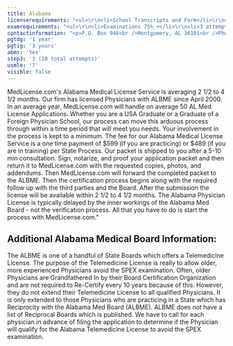 ```yaml
---
title: Alabama
licenserequirements: "<ul>\r\n<li>School Transcripts and Form</li>\r\n<li>Internship/Residency/Fellowship Forms</li>\r\n<li>All State Licenses (past/present)</li>\r\n<li>Examination Scores</li>\r\n<li>Fingerprint Cards/FBI Background Check</li>\r\n<li>ECFMG (if an International Graduate)</li>\r\n</ul>"
examrequirements: "<ul>\r\n<li>Examinations 75% +</li>\r\n<li>3 attempt limit- Step 3 USMLE</li>\r\n<li>10 total attempts- USMLE</li>\r\n<li>7 year limit-USMLE</li>\r\n<li>1 year PGY for USA Grads</li>\r\n<li>3 years PGY for Non-USA Grads</li>\r\n<li>State Exam Accepted if Pre-1975</li>\r\n<li>SPEX Exam Required if not Board Certified within last 10 years</li>\r\n</ul>"
contactinformation: "<p>P.O. Box 946<br />Montgomery, AL 36101<br />Phone: (334) 242-4116<br />Fax: (334) 242-4155</p>\r\n<p><a href=\"http://www.albme.org\" target=\"_blank\" rel=\"noopener\">www.albme.org</a></p>"
pgtdg: '1 year'
pgtig: '3 years'
abms: 'Yes'
step3: '3 (10 total attempts)'
usmle: '7'
visible: false
---
```


<p>MedLicense.com's Alabama Medical License Service is averaging 2 1/2 to 4 1/2 months. Our firm has licensed Physicians with ALBME since April 2000. In an average year, MedLicense.com will handle on average 50 AL Med License Applications. Whether you are a USA Graduate or a Graduate of a Foreign Physician School, our process can move this arduous process through within a time period that will meet you needs. Your involvement in the process is kept to a minimum. The fee for our Alabama Medical License Service is a one time payment of $599 (if you are practicing) or $489 (if you are in training) per State Process. Our packet is shipped to you after a 5-10 min consultation. Sign, notarize, and proof your application packet and then return it to MedLicense.com with the requested copies, photos, and addendums. Then MedLicense.com will forward the completed packet to the ALBME. Then the certification process begins along with the required follow up with the third parties and the Board. After the submission the license will be available within 2 1/2 to 4 1/2 months. The Alabama Physician License is typically delayed by the inner workings of the Alabama Med Board - not the verification process. All that you have to do is start the process with MedLicense.com."</p>
<h2 id="mcetoc_1cdne62g41">Additional Alabama Medical Board Information:</h2>
<p>The ALBME is one of a handful of State Boards which offers a Telemedicine License. The purpose of the Telemedicine License is really to allow older, more experienced Physicians avoid the SPEX examination. Often, older Physicians are Grandfathered In by their Board Certification Organization and are not required to Re-Certify every 10 years because of this. However, they do not extend their Telemedicine License to all qualified Physicians. It is only extended to those Physicians who are practicing in a State which has Reciprocity with the Alabama Med Board (ALBME). ALBME does not have a list of Reciprocal Boards which is published. We have to call for each physician in advance of filing the application to determine if the Physician will qualify for the Alabama Telemedicine License to avoid the SPEX examination.</p>